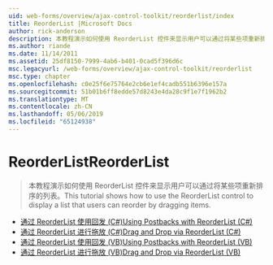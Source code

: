 ```yaml
---
uid: web-forms/overview/ajax-control-toolkit/reorderlist/index
title: ReorderList |Microsoft Docs
author: rick-anderson
description: 本教程演示如何使用 ReorderList 控件来显示用户可以通过将某些项重新排序的列表。
ms.author: riande
ms.date: 11/14/2011
ms.assetid: 25df8150-7999-4ab6-b401-0cad5f396d6c
msc.legacyurl: /web-forms/overview/ajax-control-toolkit/reorderlist
msc.type: chapter
ms.openlocfilehash: c0e25f6e75764e2cb6e1ef4cadb551b6396e157a
ms.sourcegitcommit: 51b01b6ff8edde57d8243e4da28c9f1e7f1962b2
ms.translationtype: MT
ms.contentlocale: zh-CN
ms.lasthandoff: 05/06/2019
ms.locfileid: "65124938"
---
```

# <a name="reorderlist"></a><span data-ttu-id="9841b-103">ReorderList</span><span class="sxs-lookup"><span data-stu-id="9841b-103">ReorderList</span></span>

> <span data-ttu-id="9841b-104">本教程演示如何使用 ReorderList 控件来显示用户可以通过将某些项重新排序的列表。</span><span class="sxs-lookup"><span data-stu-id="9841b-104">This tutorial shows how to use the ReorderList control to display a list that users can reorder by dragging items.</span></span>

- [<span data-ttu-id="9841b-105">通过 ReorderList 使用回发 (C#)</span><span class="sxs-lookup"><span data-stu-id="9841b-105">Using Postbacks with ReorderList (C#)</span></span>](using-postbacks-with-reorderlist-cs.md)
- [<span data-ttu-id="9841b-106">通过 ReorderList 进行拖放 (C#)</span><span class="sxs-lookup"><span data-stu-id="9841b-106">Drag and Drop via ReorderList (C#)</span></span>](drag-and-drop-via-reorderlist-cs.md)
- [<span data-ttu-id="9841b-107">通过 ReorderList 使用回发 (VB)</span><span class="sxs-lookup"><span data-stu-id="9841b-107">Using Postbacks with ReorderList (VB)</span></span>](using-postbacks-with-reorderlist-vb.md)
- [<span data-ttu-id="9841b-108">通过 ReorderList 进行拖放 (VB)</span><span class="sxs-lookup"><span data-stu-id="9841b-108">Drag and Drop via ReorderList (VB)</span></span>](drag-and-drop-via-reorderlist-vb.md)
